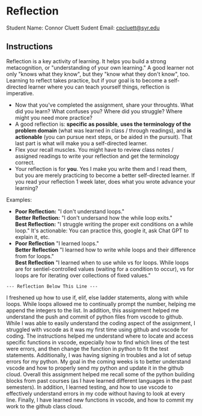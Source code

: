 # Reflection

Student Name:  Connor Cluett
Sudent Email:  cpcluett@syr.edu

## Instructions

Reflection is a key activity of learning. It helps you build a strong metacognition, or "understanding of your own learning." A good learner not only "knows what they know", but they "know what they don't know", too. Learning to reflect takes practice, but if your goal is to become a self-directed learner where you can teach yourself things, reflection is imperative.

- Now that you've completed the assignment, share your throughts. What did you learn? What confuses you? Where did you struggle? Where might you need more practice?
- A good reflection is: **specific as possible**,  **uses the terminology of the problem domain** (what was learned in class / through readings), and **is actionable** (you can pursue next steps, or be aided in the pursuit). That last part is what will make you a self-directed learner.
- Flex your recall muscles. You might have to review class notes / assigned readings to write your reflection and get the terminology correct.
- Your reflection is for **you**. Yes I make you write them and I read them, but you are merely practicing to become a better self-directed learner. If you read your reflection 1 week later, does what you wrote advance your learning?

Examples:

- **Poor Reflection:**  "I don't understand loops."   
**Better Reflection:** "I don't undersand how the while loop exits."   
**Best Reflection:** "I struggle writing the proper exit conditions on a while loop." It's actionable: You can practice this, google it, ask Chat GPT to explain it, etc. 
-  **Poor Reflection** "I learned loops."   
**Better Reflection** "I learned how to write while loops and their difference from for loops."   
**Best Reflection** "I learned when to use while vs for loops. While loops are for sentiel-controlled values (waiting for a condition to occur), vs for loops are for iterating over collections of fixed values."

`--- Reflection Below This Line ---`

I freshened up how to use if, elif, else ladder statements, along with while loops. While loops allowed me to continually prompt the number, helping me append the integers to the list. In addition, this assignment helped me understand the push and commit of python files from vscode to github. While I was able to easily understand the coding aspect of the assignment, I struggled with vscode as it was my first time using github and vscode for coding. The instructions helped me understand where to locate and access specific functions in vscode, expecially how to find which lines of the test were errors, and then change the function in python to fit the test statements. Additionally, I was having signing in troubles and a lot of setup errors for my python. My goal in the coming weeks is to better understand vscode and how to properly send my python and update it in the github cloud. Overall this assignment helped me recall some of the python building blocks from past courses (as I have learned different languages in the past semesters). In addition, I learned testing, and how to use vscode to effectively understand errors in my code without having to look at every line. Finally, I have learned new functions in vscode, and how to commit my work to the github class cloud.
